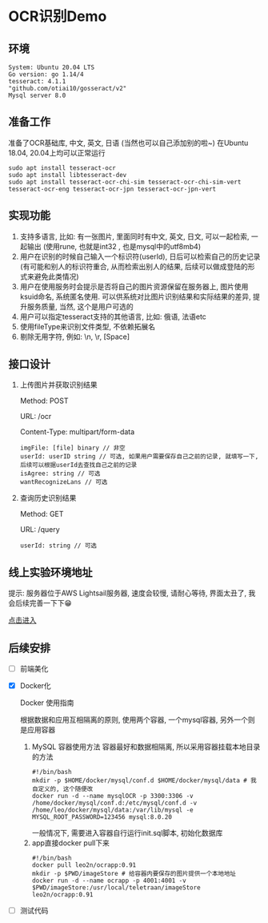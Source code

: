 # OCR识别Demo

## 环境

    System: Ubuntu 20.04 LTS
    Go version: go 1.14/4
    tesseract: 4.1.1
    "github.com/otiai10/gosseract/v2"
    Mysql server 8.0

## 准备工作
准备了OCR基础库, 中文, 英文, 日语 (当然也可以自己添加别的啦~)
在Ubuntu 18.04, 20.04上均可以正常运行

    sudo apt install tesseract-ocr
    sudo apt install libtesseract-dev
    sudo apt install tesseract-ocr-chi-sim tesseract-ocr-chi-sim-vert tesseract-ocr-eng tesseract-ocr-jpn tesseract-ocr-jpn-vert
    
## 实现功能

1. 支持多语言, 比如: 有一张图片, 里面同时有中文, 英文, 日文, 可以一起检索, 一起输出
(使用rune, 也就是int32
, 也是mysql中的utf8mb4)
2. 用户在识别的时候自己输入一个标识符(userId), 日后可以检索自己的历史记录(有可能和别人的标识符重合, 从而检索出别人的结果, 后续可以做成登陆的形式来避免此类情况)
3. 用户在使用服务时会提示是否将自己的图片资源保留在服务器上, 图片使用ksuid命名, 系统匿名使用. 可以供系统对比图片识别结果和实际结果的差异, 提升服务质量, 当然, 这个是用户可选的
4. 用户可以指定tesseract支持的其他语言, 比如: 俄语, 法语etc
5. 使用fileType来识别文件类型, 不依赖拓展名
6. 剔除无用字符, 例如: \n, \r, [Space]

## 接口设计

1. 上传图片并获取识别结果

    Method: POST
    
    URL: /ocr
    
    Content-Type: multipart/form-data
    ```
    imgFile: [file] binary // 非空
    userId: userID string // 可选, 如果用户需要保存自己之前的记录, 就填写一下, 后续可以根据userId去查找自己之前的记录 
    isAgree: string // 可选
    wantRecognizeLans // 可选
    ```
   
2. 查询历史识别结果

    Method: GET
    
    URL: /query
    
    ```
    userId: string // 可选
    ```

## 线上实验环境地址

提示: 服务器位于AWS Lightsail服务器, 速度会较慢, 请耐心等待, 界面太丑了, 我会后续完善一下下😁

[点击进入](http://node.fenr.men:8001)

## 后续安排

- [ ] 前端美化
- [x] Docker化

    Docker 使用指南
    
    根据数据和应用互相隔离的原则, 使用两个容器, 一个mysql容器, 另外一个则是应用容器
    1. MySQL 容器使用方法
        容器最好和数据相隔离, 所以采用容器挂载本地目录的方法
        ```shell script
        #!/bin/bash
        mkdir -p $HOME/docker/mysql/conf.d $HOME/docker/mysql/data # 我自定义的, 这个随便改
        docker run -d --name mysqlOCR -p 3300:3306 -v /home/docker/mysql/conf.d:/etc/mysql/conf.d -v /home/leo/docker/mysql/data:/var/lib/mysql -e MYSQL_ROOT_PASSWORD=123456 mysql:8.0.20
       
        ```
       一般情况下, 需要进入容器自行运行init.sql脚本, 初始化数据库
    2. app直接docker pull下来
        ```shell script
        #!/bin/bash
        docker pull leo2n/ocrapp:0.91
        mkdir -p $PWD/imageStore # 给容器内要保存的图片提供一个本地地址
        docker run -d --name ocrapp -p 4001:4001 -v $PWD/imageStore:/usr/local/teletraan/imageStore leo2n/ocrapp:0.91
        ```
    
- [ ] 测试代码